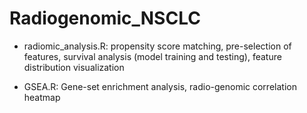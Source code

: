 # Radiogenomic_NSCLC

- radiomic_analysis.R: propensity score matching, pre-selection of features, survival analysis (model training and testing), feature distribution visualization

- GSEA.R: Gene-set enrichment analysis, radio-genomic correlation heatmap
